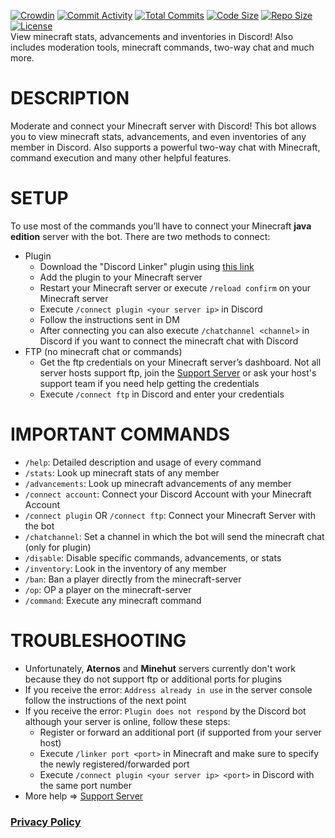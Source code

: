 [![Crowdin](https://badges.crowdin.net/minecraft-smp-bot/localized.svg)](https://crowdin.com/project/minecraft-smp-bot) [![Commit Activity](https://img.shields.io/github/commit-activity/m/MC-Linker/MC-Linker)](https://github.com/MC-Linker/MC-Linker) [![Total Commits](https://badgen.net/github/commits/MC-Linker/MC-Linker/main)](https://github.com/MC-Linker/MC-Linker) [![Code Size](https://img.shields.io/github/languages/code-size/MC-Linker/MC-Linker)](https://github.com/MC-Linker/MC-Linker) [![Repo Size](https://img.shields.io/github/repo-size/MC-Linker/MC-Linker)](https://github.com/MC-Linker/MC-Linker) [![License](https://img.shields.io/badge/license-CC%20BY--NC%204.0-red)](https://github.com/MC-Linker/MC-Linker/blob/main/LICENSE.md)
<br>
View minecraft stats, advancements and inventories in Discord! Also includes moderation tools, minecraft commands, two-way chat and much more.

# DESCRIPTION
Moderate and connect your Minecraft server with Discord! This bot allows you to view minecraft stats, advancements, and even inventories of any member in Discord. Also supports a powerful two-way chat with Minecraft, command execution and many other helpful features.

# SETUP
To use most of the commands you’ll have to connect your Minecraft **java edition** server with the bot. There are two methods to connect:
+ Plugin
	+ Download the "Discord Linker" plugin using [this link](https://www.spigotmc.org/resources/discord-linker.98749/)
	+ Add the plugin to your Minecraft server
	+ Restart your Minecraft server or execute `/reload confirm` on your Minecraft server
	+ Execute `/connect plugin <your server ip>` in Discord
	+ Follow the instructions sent in DM
	+ After connecting you can also execute `/chatchannel <channel>` in Discord if you want to connect the minecraft chat with Discord
+ FTP (no minecraft chat or commands)
	+ Get the ftp credentials on your Minecraft server’s dashboard. Not all server hosts support ftp, join the [Support Server](https://discord.gg/rX36kZUGNK) or ask your host's support team if you need help getting the credentials
	+ Execute `/connect ftp` in Discord and enter your credentials

# IMPORTANT COMMANDS
+ `/help`: Detailed description and usage of every command
+ `/stats`: Look up minecraft stats of any member
+ `/advancements`: Look up minecraft advancements of any member
+ `/connect account`: Connect your Discord Account with your Minecraft Account
+ `/connect plugin` OR `/connect ftp`: Connect your Minecraft Server with the bot
+ `/chatchannel`: Set a channel in which the bot will send the minecraft chat (only for plugin)
+ `/disable`: Disable specific commands, advancements, or stats
+ `/inventory`: Look in the inventory of any member
+ `/ban`: Ban a player directly from the minecraft-server
+ `/op`: OP a player on the minecraft-server
+ `/command`: Execute any minecraft command

# TROUBLESHOOTING
+ Unfortunately, **Aternos** and **Minehut** servers currently don't work because they do not support ftp or additional ports for plugins
+ If you receive the error: `Address already in use` in the server console follow the instructions of the next point
+ If you receive the error: `Plugin does not respond` by the Discord bot although your server is online, follow these steps:
	+ Register or forward an additional port (if supported from your server host)
	+ Execute `/linker port <port>` in Minecraft and make sure to specify the newly registered/forwarded port
	+ Execute `/connect plugin <your server ip> <port>` in Discord with the same port number
+ More help => [Support Server](https://discord.gg/rX36kZUGNK)


### [Privacy Policy](https://github.com/Lianecx/Minecraft-SMP-Bot/blob/main/PRIVACY.md)

